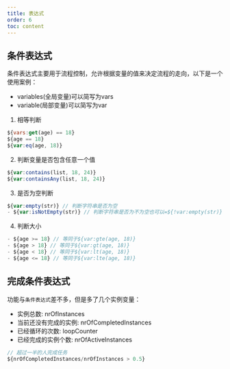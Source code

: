```yaml
---
title: 表达式
order: 6
toc: content
---
```


## 条件表达式
<Badge type="info">条件表达式主要用于流程控制，允许根据变量的值来决定流程的走向，以下是一个使用案例：</Badge>
- variables(全局变量)可以简写为vars
- variable(局部变量)可以简写为var
1. 相等判断
```js
${vars:get(age) == 18}
${age == 18}
${var:eq(age, 18)}
```
2. 判断变量是否包含任意一个值
```js
${var:contains(list, 18, 24)}
${var:containsAny(list, 18, 24)}
```
3. 是否为空判断
```js
${var:empty(str)} // 判断字符串是否为空
- ${var:isNotEmpty(str)} // 判断字符串是否为不为空也可以=${!var:empty(str)}
```
4. 判断大小
```js
- ${age >= 18} // 等同于${var:gte(age, 18)}
- ${age > 18} // 等同于${var:gt(age, 18)}
- ${age < 18} // 等同于${var:lt(age, 18)}
- ${age <= 18} // 等同于${var:lte(age, 18)}
```
## 完成条件表达式
功能与`条件表达式`差不多，但是多了几个实例变量：
- 实例总数: nrOfInstances
- 当前还没有完成的实例: nrOfCompletedInstances
- 已经循环的次数: loopCounter
- 已经完成的实例个数: nrOfActiveInstances
```js
// 超过一半的人完成任务
${nrOfCompletedInstances/nrOfInstances > 0.5}
```